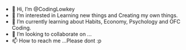 - 👋 Hi, I’m @CodingLowkey
- 👀 I’m interested in Learning new things and Creating my own things.
- 🌱 I’m currently learning about Habits, Economy, Psychology and  OFC Coding.
- 💞️ I’m looking to collaborate on ...
- 📫 How to reach me ...Please dont :p

<!---
CodingLowkey/CodingLowkey is a ✨ special ✨ repository because its `README.md` (this file) appears on your GitHub profile.
You can click the Preview link to take a look at your changes.
--->
